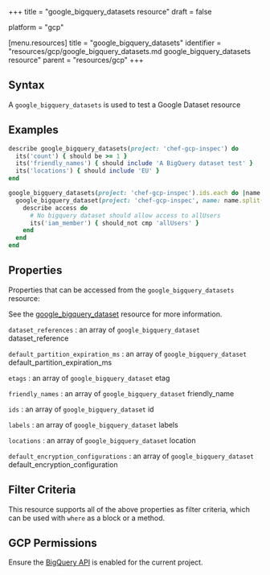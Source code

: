 +++
title = "google_bigquery_datasets resource"
draft = false

platform = "gcp"

[menu.resources]
    title = "google_bigquery_datasets"
    identifier = "resources/gcp/google_bigquery_datasets.md google_bigquery_datasets resource"
    parent = "resources/gcp"
+++

## Syntax

A `google_bigquery_datasets` is used to test a Google Dataset resource

## Examples

```ruby
describe google_bigquery_datasets(project: 'chef-gcp-inspec') do
  its('count') { should be >= 1 }
  its('friendly_names') { should include 'A BigQuery dataset test' }
  its('locations') { should include 'EU' }
end

google_bigquery_datasets(project: 'chef-gcp-inspec').ids.each do |name|
  google_bigquery_dataset(project: 'chef-gcp-inspec', name: name.split(':').last).access.each do |access|
    describe access do
      # No bigquery dataset should allow access to allUsers
      its('iam_member') { should_not cmp 'allUsers' }
    end
  end
end
```

## Properties

Properties that can be accessed from the `google_bigquery_datasets` resource:

See the [google_bigquery_dataset](/resources/google_bigquery_dataset/#properties) resource for more information.

`dataset_references`
: an array of `google_bigquery_dataset` dataset_reference

`default_partition_expiration_ms`
: an array of `google_bigquery_dataset` default_partition_expiration_ms

`etags`
: an array of `google_bigquery_dataset` etag

`friendly_names`
: an array of `google_bigquery_dataset` friendly_name

`ids`
: an array of `google_bigquery_dataset` id

`labels`
: an array of `google_bigquery_dataset` labels

`locations`
: an array of `google_bigquery_dataset` location

`default_encryption_configurations`
: an array of `google_bigquery_dataset` default_encryption_configuration

## Filter Criteria

This resource supports all of the above properties as filter criteria, which can be used
with `where` as a block or a method.

## GCP Permissions

Ensure the [BigQuery API](https://console.cloud.google.com/apis/library/bigquery-json.googleapis.com/) is enabled for the current project.
